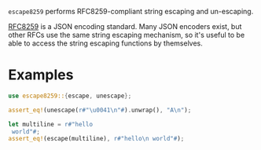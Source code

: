 `escape8259` performs RFC8259-compliant string escaping and un-escaping.

[RFC8259] is a JSON encoding standard.  Many JSON encoders exist, but other
RFCs use the same string escaping mechanism, so it's useful to be able to
access the string escaping functions by themselves.

# Examples

```rust
use escape8259::{escape, unescape};

assert_eq!(unescape(r#"\u0041\n"#).unwrap(), "A\n");

let multiline = r#"hello
 world"#;
assert_eq!(escape(multiline), r#"hello\n world"#);
```

[RFC8259]: https://tools.ietf.org/html/rfc8259
